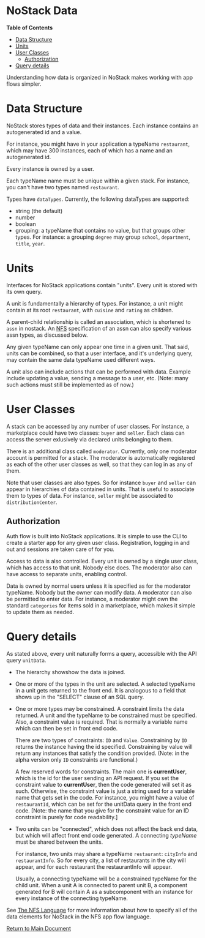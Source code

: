 NoStack Data
============
<!-- START doctoc generated TOC please keep comment here to allow auto update -->
<!-- DON'T EDIT THIS SECTION, INSTEAD RE-RUN doctoc TO UPDATE -->
**Table of Contents**

- [Data Structure](#data-structure)
- [Units](#units)
- [User Classes](#user-classes)
  - [Authorization](#authorization)
- [Query details](#query-details)

<!-- END doctoc generated TOC please keep comment here to allow auto update -->

Understanding how data is organized in NoStack makes working with app flows simpler.

# Data Structure
NoStack stores types of data and their instances.  Each instance contains an autogenerated id and a value.  
  
  For instance, you might have in your application a typeName `restaurant`, which may have 300 instances, each of which has a name and an autogenerated id.

Every instance is owned by a user.

Each typeName name must be unique within a given stack.  For instance, you can't have two types named `restaurant`.

Types have `dataTypes`.  Currently, the following dataTypes are supported:
* string (the default)
* number
* boolean
* grouping: a typeName that contains no value, but that groups other types.  For instance: a grouping `degree` may group `school`, `department`, `title`, `year`.

# Units
Interfaces for NoStack applications contain "units".  Every unit is stored with its own query.

A unit is fundamentally a hierarchy of types.  For instance, a unit might contain at its root `restaurant`, with `cuisine` and `rating` as children.

A parent-child relationship is called an association, which is shortened to `assn` in nostack.  An [NFS](NFSlanguage.md) specification of an assn can also specify various assn types, as discussed below.

Any given typeName can only appear one time in a given unit.  That said, units can be
combined, so that a user interface, and it's underlying query, may 
contain the same data typeName used different
ways.

A unit also can include actions that can be performed with data.  Example include
updating a value, sending a message to a user, etc. (Note: many such actions must still be implemented as of now.)

#  User Classes
A stack can be accessed by any number of user classes.  For instance, a marketplace could have two classes: `buyer` and `seller`. Each class can access the server exlusively via declared units belonging to them. 

There is an additional class called `moderator`.  Currently, only one moderator account is permitted for a stack.  The moderator is automatically registered as each of the other user classes as well, so that they can log in as any of them.

Note that user classes are also types.  So for instance `buyer` and `seller` can appear in hierarchies of data contained in units. That is useful to associate them to types of data.  For instance, `seller` might be associated to `distributionCenter`. 

## Authorization
Auth flow is built into NoStack applications. It is simple to use the CLI to create a starter app for any given user class.  Registration, logging in and out and sessions are taken care of for you.
 
Access to data is also controlled.  Every unit is owned by a single user class, which has access to that unit.  Nobody else does.  The moderator also can have access to separate units, enabling control.

Data is owned by normal users unless it is specified as for the moderator typeName.  Nobody but the owner can modify data.  A moderator can also be permitted to enter data.  For instance, a moderator might own the standard `categories` for items sold in a marketplace, which makes it simple to update them as needed.

# Query details
As stated above, every unit naturally forms a query, accessible with the API query `unitData`. 

* The hierarchy showshow the data is joined.  
* One or more of the types in the unit are selected. A selected typeName  in a unit gets returned to the front end.  It is analogous to a field that shows up in the "SELECT" clause of an SQL query.
* One or more types may be constrained. A constraint limits the data returned. A unit and the typeName to be constrained must be specified.  Also, a constraint value
     is required.  That is normally a variable name which can
     then be set in front end code.  
     
     There are two types of
     constraints: `ID` and `Value`.  Constraining by `ID` returns the instance having the id specified.  Constraining by value will return any instances that satisfy the condition provided. (Note: in the alpha version only `ID` constraints are functional.)

     A few reserved words for constraints.  The main
     one is __currentUser__, which is the id for the user sending an API request.
     If you set the constraint value to __currentUser__, then
     the code generated will set it as such.  Otherwise, the constraint value is just a string used for a variable name that gets set in the code.  For instance, you might have a value of `restaurantId`, which can be set for the unitData query in the front end code. \[Note: the name that you give for the constraint
     value for an ID constraint is purely for code readability.]
     
 * Two units can be "connected", which does not affect the back end data, but which will affect front end code generated.  A connecting *typeName* must be shared between the
   units.
   
   For instance, two units may share a typeName `restaurant`: `cityInfo` and `restaurantInfo`.  So for every city, a list of restaurants in the city will appear, and for each restaurant the restaurantInfo will appear.  
   
   Usually, a connecting typeName will be a constrained typeName for the child unit.  When a unit A is connected to parent unit B, a component generated for B will contain A as a subcomponent with an instance for every instance of the connecting typeName.
   
See [The NFS Language](NFSlanguage.md) for more information about how to specify all of the data elements for NoStack in the NFS app flow language.

[Return to Main Document](../../README.md)
